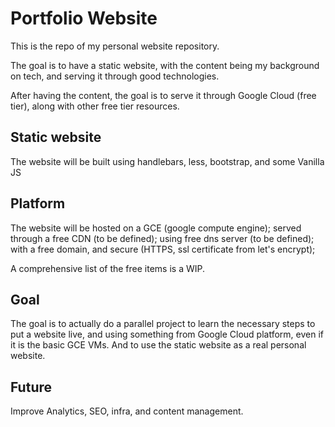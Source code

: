 # Portfolio Website

This is the repo of my personal website repository.

The goal is to have a static website, with the content being my background on tech, and serving it through good technologies. 

After having the content, the goal is to serve it through Google Cloud (free tier), along with other free tier resources. 

## Static website
The website will be built using handlebars, less, bootstrap, and some Vanilla JS

## Platform
The website will be hosted on a GCE (google compute engine); 
served through a free CDN (to be defined);
using free dns server (to be defined);
with a free domain, and secure (HTTPS, ssl certificate from let's encrypt);

A comprehensive list of the free items is a WIP. 

## Goal
The goal is to actually do a parallel project to learn the necessary steps to put a website live, and using something from Google Cloud platform, even if it is the basic GCE VMs. And to use the static website as a real personal website. 

## Future
Improve Analytics, SEO, infra, and content management. 
